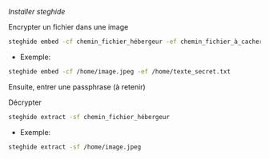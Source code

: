 *Installer steghide*

Encrypter un fichier dans une image
```bash
steghide embed -cf chemin_fichier_hébergeur -ef chemin_fichier_à_cacher
```
- Exemple:
```bash
steghide embed -cf /home/image.jpeg -ef /home/texte_secret.txt
```
Ensuite, entrer une passphrase (à retenir)

Décrypter
```bash
steghide extract -sf chemin_fichier_hébergeur
```
- Exemple:
```bash
steghide extract -sf /home/image.jpeg
```
